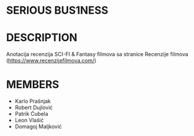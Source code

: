 # SERIOUS BUS1NESS
# DESCRIPTION
Anotacija recenzija SCI-FI & Fantasy filmova sa stranice Recenzije filmova (https://www.recenzijefilmova.com/) 

# MEMBERS
* Karlo Prašnjak
* Robert Dujlović
* Patrik Ćubela
* Leon Vlašić
* Domagoj Maljković
